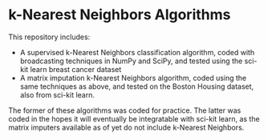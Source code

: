 k-Nearest Neighbors Algorithms
==============================

This repository includes:

* A supervised k-Nearest Neighbors classification algorithm, coded with broadcasting techniques in NumPy and SciPy, and tested using the sci-kit learn breast cancer dataset
* A matrix imputation k-Nearest Neighbors algorithm, coded using the same techniques as above, and tested on the Boston Housing dataset, also from sci-kit learn.

The former of these algorithms was coded for practice. The latter was coded in the hopes it will eventually be integratable with sci-kit learn, as the matrix imputers available as of yet do not include k-Nearest Neighbors.
